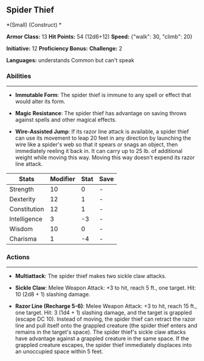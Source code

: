 ## Spider Thief
*(Small) (Construct) *

**Armor Class:** 13
**Hit Points:** 54 (12d6+12)
**Speed:** {"walk": 30, "climb": 20}

**Initiative:** 12
**Proficiency Bonus:**
**Challenge:** 2

**Languages:** understands Common but can't speak

### Abilities
 --- 
- **Immutable Form**: The spider thief is immune to any spell or effect that would alter its form.

- **Magic Resistance**: The spider thief has advantage on saving throws against spells and other magical effects.

- **Wire-Assisted Jump**: If its razor line attack is available, a spider thief can use its movement to leap 20 feet in any direction by launching the wire like a spider's web so that it spears or snags an object, then immediately reeling it back in. It can carry up to 25 lb. of additional weight while moving this way. Moving this way doesn't expend its razor line attack.



| Stats | Modifier | Stat | Save
| ---- | ---- | ---- | ---- |
| Strength | 10 | 0 | - |
| Dexterity | 12 | 1 | - |
| Constitution | 12 | 1 | - |
| Intelligence | 3 | -3 | - |
| Wisdom | 10 | 0 | - |
| Charisma | 1 | -4 | - |

### Actions
 --- 
- **Multiattack**: The spider thief makes two sickle claw attacks.

- **Sickle Claw**: Melee Weapon Attack: +3 to hit, reach 5 ft., one target. Hit: 10 (2d8 + 1) slashing damage.

- **Razor Line (Recharge 5-6)**: Melee Weapon Attack: +3 to hit, reach 15 ft., one target. Hit: 3 (1d4 + 1) slashing damage, and the target is grappled (escape DC 10). Instead of moving, the spider thief can retract the razor line and pull itself onto the grappled creature (the spider thief enters and remains in the target's space). The spider thief's sickle claw attacks have advantage against a grappled creature in the same space. If the grappled creature escapes, the spider thief immediately displaces into an unoccupied space within 5 feet.


